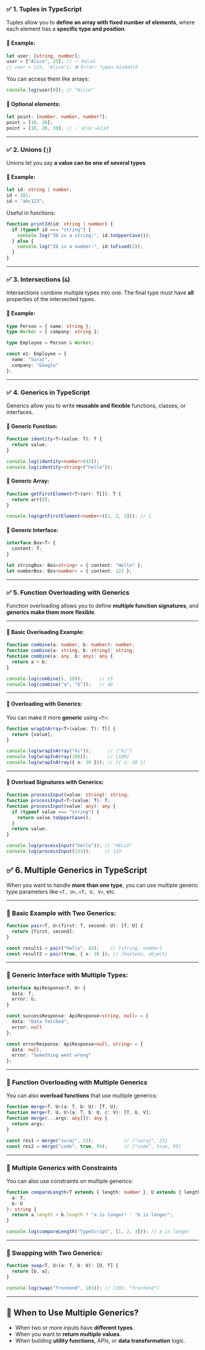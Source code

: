 ### ✅ 1. **Tuples in TypeScript**

Tuples allow you to **define an array with fixed number of elements**, where each element has a **specific type and position**.

#### 🔸 Example:

```ts
let user: [string, number];
user = ["Alice", 25]; // ✅ Valid
// user = [25, "Alice"]; ❌ Error: types mismatch
```

You can access them like arrays:

```ts
console.log(user[0]); // "Alice"
```

#### 🔹 Optional elements:

```ts
let point: [number, number, number?];
point = [10, 20];
point = [10, 20, 30]; // ✅ also valid
```

---

### ✅ 2. **Unions (`|`)**

Unions let you say **a value can be one of several types**.

#### 🔸 Example:

```ts
let id: string | number;
id = 101;
id = "abc123";
```

Useful in functions:

```ts
function printId(id: string | number) {
  if (typeof id === "string") {
    console.log("ID is a string:", id.toUpperCase());
  } else {
    console.log("ID is a number:", id.toFixed(2));
  }
}
```

---

### ✅ 3. **Intersections (`&`)**

Intersections combine multiple types into one. The final type must have **all** properties of the intersected types.

#### 🔸 Example:

```ts
type Person = { name: string };
type Worker = { company: string };

type Employee = Person & Worker;

const e1: Employee = {
  name: "Suraj",
  company: "Google"
};
```

---

### ✅ 4. **Generics in TypeScript**

Generics allow you to write **reusable and flexible** functions, classes, or interfaces.

#### 🔸 Generic Function:

```ts
function identity<T>(value: T): T {
  return value;
}

console.log(identity<number>(42));
console.log(identity<string>("hello"));
```

#### 🔹 Generic Array:

```ts
function getFirstElement<T>(arr: T[]): T {
  return arr[0];
}

console.log(getFirstElement<number>([1, 2, 3])); // 1
```

#### 🔸 Generic Interface:

```ts
interface Box<T> {
  content: T;
}

let stringBox: Box<string> = { content: "Hello" };
let numberBox: Box<number> = { content: 123 };
```

---

### ✅ 5. **Function Overloading with Generics**

Function overloading allows you to define **multiple function signatures**, and **generics make them more flexible**.

---

#### 🔹 Basic Overloading Example:

```ts
function combine(a: number, b: number): number;
function combine(a: string, b: string): string;
function combine(a: any, b: any): any {
  return a + b;
}

console.log(combine(5, 10));      // 15
console.log(combine("a", "b"));   // ab
```

---

#### 🔸 Overloading with Generics:

You can make it more **generic** using `<T>`:

```ts
function wrapInArray<T>(value: T): T[] {
  return [value];
}

console.log(wrapInArray("hi"));      // ["hi"]
console.log(wrapInArray(100));       // [100]
console.log(wrapInArray({ x: 10 })); // [{ x: 10 }]
```

---

#### 🔹 Overload Signatures with Generics:

```ts
function processInput(value: string): string;
function processInput<T>(value: T): T;
function processInput(value: any): any {
  if (typeof value === "string") {
    return value.toUpperCase();
  }
  return value;
}

console.log(processInput("hello")); // "HELLO"
console.log(processInput(123));     // 123
```



## ✅ 6. **Multiple Generics in TypeScript**

When you want to handle **more than one type**, you can use multiple generic type parameters like `<T, U>`, `<T, U, V>`, etc.

---

### 🔸 Basic Example with Two Generics:

```ts
function pair<T, U>(first: T, second: U): [T, U] {
  return [first, second];
}

const result1 = pair("hello", 42);    // [string, number]
const result2 = pair(true, { x: 10 }); // [boolean, object]
```

---

### 🔸 Generic Interface with Multiple Types:

```ts
interface ApiResponse<T, U> {
  data: T;
  error: U;
}

const successResponse: ApiResponse<string, null> = {
  data: "Data fetched",
  error: null
};

const errorResponse: ApiResponse<null, string> = {
  data: null,
  error: "Something went wrong"
};
```

---

### 🔸 Function Overloading with Multiple Generics

You can also **overload functions** that use multiple generics:

```ts
function merge<T, U>(a: T, b: U): [T, U];
function merge<T, U, V>(a: T, b: U, c: V): [T, U, V];
function merge(...args: any[]): any {
  return args;
}

const res1 = merge("suraj", 23);           // ["suraj", 23]
const res2 = merge("code", true, 99);      // ["code", true, 99]
```

---

### 🔹 Multiple Generics with Constraints

You can also use constraints on multiple generics:

```ts
function compareLength<T extends { length: number }, U extends { length: number }>(
  a: T,
  b: U
): string {
  return a.length > b.length ? "a is longer" : "b is longer";
}

console.log(compareLength("TypeScript", [1, 2, 3])); // a is longer
```

---

### 🔹 Swapping with Two Generics:

```ts
function swap<T, U>(a: T, b: U): [U, T] {
  return [b, a];
}

console.log(swap("frontend", 101)); // [101, "frontend"]
```

---

## 🧠 When to Use Multiple Generics?

* When two or more inputs have **different types**.
* When you want to **return multiple values**.
* When building **utility functions**, APIs, or **data transformation** logic.
